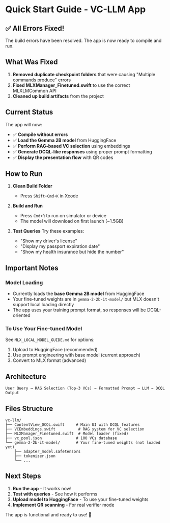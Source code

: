 # Quick Start Guide - VC-LLM App

## ✅ All Errors Fixed!

The build errors have been resolved. The app is now ready to compile and run.

## What Was Fixed

1. **Removed duplicate checkpoint folders** that were causing "Multiple commands produce" errors
2. **Fixed MLXManager_Finetuned.swift** to use the correct MLXLMCommon API
3. **Cleaned up build artifacts** from the project

## Current Status

The app will now:
- ✅ **Compile without errors**
- ✅ **Load the Gemma 2B model** from HuggingFace
- ✅ **Perform RAG-based VC selection** using embeddings
- ✅ **Generate DCQL-like responses** using proper prompt formatting
- ✅ **Display the presentation flow** with QR codes

## How to Run

1. **Clean Build Folder**
   - Press `Shift+Cmd+K` in Xcode

2. **Build and Run**
   - Press `Cmd+R` to run on simulator or device
   - The model will download on first launch (~1.5GB)

3. **Test Queries**
   Try these examples:
   - "Show my driver's license"
   - "Display my passport expiration date"
   - "Show my health insurance but hide the number"

## Important Notes

### Model Loading
- Currently loads the **base Gemma 2B model** from HuggingFace
- Your fine-tuned weights are in `gemma-2-2b-it-model/` but MLX doesn't support local loading directly
- The app uses your training prompt format, so responses will be DCQL-oriented

### To Use Your Fine-tuned Model
See `MLX_LOCAL_MODEL_GUIDE.md` for options:
1. Upload to HuggingFace (recommended)
2. Use prompt engineering with base model (current approach)
3. Convert to MLX format (advanced)

## Architecture

```
User Query → RAG Selection (Top-3 VCs) → Formatted Prompt → LLM → DCQL Output
```

## Files Structure
```
vc-llm/
├── ContentView_DCQL.swift     # Main UI with DCQL features
├── VCEmbeddings.swift          # RAG system for VC selection
├── MLXManager_Finetuned.swift  # Model loader (fixed)
├── vc_pool.json               # 100 VCs database
└── gemma-2-2b-it-model/       # Your fine-tuned weights (not loaded yet)
    ├── adapter_model.safetensors
    ├── tokenizer.json
    └── ...
```

## Next Steps

1. **Run the app** - It works now!
2. **Test with queries** - See how it performs
3. **Upload model to HuggingFace** - To use your fine-tuned weights
4. **Implement QR scanning** - For real verifier mode

The app is functional and ready to use! 🎉
